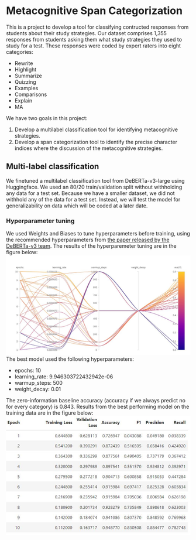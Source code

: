 # Metacognitive Span Categorization
This is a project to develop a tool for classifying contructed responses from students about their study strategies. Our dataset comprises 1,355 responses from students asking them what study strategies they used to study for a test. These responses were coded by expert raters into eight categories:
- Rewrite
- Highlight
- Summarize
- Quizzing
- Examples
- Comparisons
- Explain
- MA

We have two goals in this project:
 1. Develop a multilabel classification tool for identifying metacognitive strategies.
 2. Develop a span categorization tool to identify the precise character indices where the discussion of the metacognitive strategies.

## Multi-label classification
We finetuned a multilabel classification tool from DeBERTa-v3-large using Huggingface. We used an 80/20 train/validation split without withholding any data for a test set. Because we have a smaller dataset, we did not withhold any of the data for a test set. Instead, we will test the model for generalizability on data which will be coded at a later date.

### Hyperparameter tuning
We used Weights and Biases to tune hyperparameters before training, using the recommended hyperparameters from [the paper released by the DeBERTa-v3 team](https://arxiv.org/pdf/2111.09543).
The results of the hyperparemeter tuning are in the figure below:
![hptuning results](/assets/hptuning.JPG)
The best model used the following hyperparameters:
- epochs: 10
- learning_rate: 9.946303722432942e-06
- warmup_steps: 500
- weight_decay: 0.01

The zero-information baseline accuracy (accuracy if we always predict no for every category) is 0.843. Results from the best performing model on the training data are in the figure below:
![hp results](/assets/hptuning-best_res.JPG)
